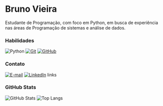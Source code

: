 
# Bruno Vieira
Estudante de Programação, com foco em Python, em busca de experiência nas áreas de Programação de sistemas e análise de dados.

### Habilidades

![Python](https://img.shields.io/badge/Python-000?style=for-the-badge&logo=python&logoColor=30A3DC)
[![Git](https://img.shields.io/badge/Git-000?style=for-the-badge&logo=git&logoColor=E94D5F)](https://git-scm.com/doc) 
[![GitHub](https://img.shields.io/badge/GitHub-000?style=for-the-badge&logo=github&logoColor=30A3DC)](https://docs.github.com/)

### Contato

[![E-mail](https://img.shields.io/badge/-Email-000?style=for-the-badge&logo=microsoft-outlook&logoColor=E94D5F)](mailto:bruno_vieira_santana@outlook.com)
[![LinkedIn](https://img.shields.io/badge/-LinkedIn-000?style=for-the-badge&logo=linkedin&logoColor=30A3DC)](https://www.linkedin.com/in/bruno-vieira-08b95a208/)
links
### GitHub Stats
![GitHub Stats](https://github-readme-stats.vercel.app/api?username=BrunoVieiraSantana&theme=transparent&bg_color=000&border_color=30A3DC&show_icons=true&icon_color=30A3DC&title_color=E94D5F&text_color=FFF)
![Top Langs](https://github-readme-stats-git-masterrstaa-rickstaa.vercel.app/api/top-langs/?username=BrunoVieiraSantana&layout=compact&bg_color=000&border_color=30A3DC&title_color=E94D5F&text_color=FFF)

